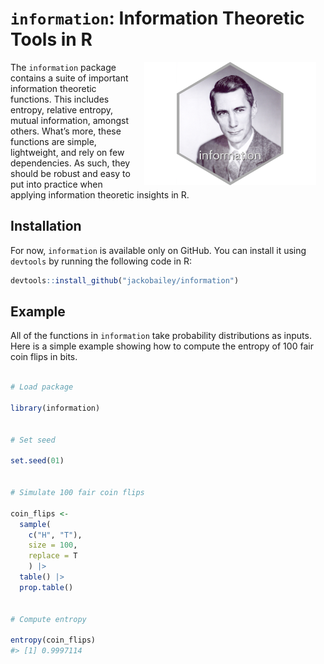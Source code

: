 
<!-- README.md is generated from README.Rmd. Please edit that file -->

# `information`: Information Theoretic Tools in R

<!-- badges: start -->
<!-- badges: end -->

<img src="https://raw.githubusercontent.com/jackobailey/information/master/inst/figures/information_hex.png" alt="information hexlogo" align="right" width="275" style="padding: 0 15px; float: right;"/>

The `information` package contains a suite of important information
theoretic functions. This includes entropy, relative entropy, mutual
information, amongst others. What’s more, these functions are simple,
lightweight, and rely on few dependencies. As such, they should be
robust and easy to put into practice when applying information theoretic
insights in R.

## Installation

For now, `information` is available only on GitHub. You can install it
using `devtools` by running the following code in R:

``` r
devtools::install_github("jackobailey/information")
```

## Example

All of the functions in `information` take probability distributions as
inputs. Here is a simple example showing how to compute the entropy of
100 fair coin flips in bits.

``` r

# Load package

library(information)


# Set seed

set.seed(01)


# Simulate 100 fair coin flips

coin_flips <- 
  sample(
    c("H", "T"),
    size = 100,
    replace = T
    ) |> 
  table() |> 
  prop.table()


# Compute entropy

entropy(coin_flips)
#> [1] 0.9997114
```
